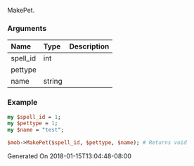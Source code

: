 MakePet.
### Arguments
**Name**|**Type**|**Description**
:---|:---|:---
spell_id|int|
pettype||
name|string|

### Example

```perl
my $spell_id = 1;
my $pettype = 1;
my $name = "test";

$mob->MakePet($spell_id, $pettype, $name); # Returns void
```


Generated On 2018-01-15T13:04:48-08:00